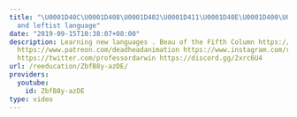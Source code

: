 ```yaml
---
title: "\U0001D40C\U0001D408\U0001D402\U0001D411\U0001D40E\U0001D400\U0001D406\U0001D406\U0001D411\U0001D404\U0001D412\U0001D412\U0001D408\U0001D40E\U0001D40D\U0001D412
  and leftist language"
date: "2019-09-15T10:38:07+08:00"
description: Learning new languages . Beau of the Fifth Column https://www.youtube.com/watch?v=DBHxYV9HbNg
  https://www.patreon.com/deadheadanimation https://www.instagram.com/re_education.official/?hl=en
  https://twitter.com/professordarwin https://discord.gg/2xrc6U4
url: /reeducation/ZbfB8y-azDE/
providers:
  youtube:
    id: ZbfB8y-azDE
type: video
---
```

